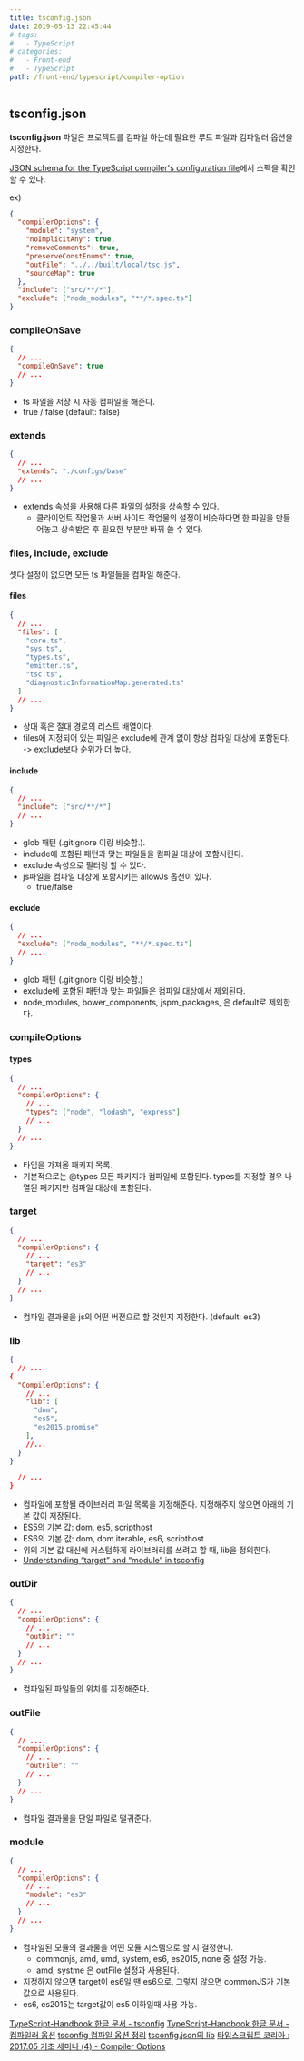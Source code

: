 ```yaml
---
title: tsconfig.json
date: 2019-05-13 22:45:44
# tags:
#   - TypeScript
# categories:
#   - Front-end
#   - TypeScript
path: /front-end/typescript/compiler-option
---
```


## tsconfig.json

**tsconfig.json** 파일은 프로젝트를 컴파일 하는데 필요한 루트 파일과 컴파일러 옵션을 지정한다.

[JSON schema for the TypeScript compiler's configuration file](http://json.schemastore.org/tsconfig)에서 스펙을 확인할 수 있다.

ex)

```json
{
  "compilerOptions": {
    "module": "system",
    "noImplicitAny": true,
    "removeComments": true,
    "preserveConstEnums": true,
    "outFile": "../../built/local/tsc.js",
    "sourceMap": true
  },
  "include": ["src/**/*"],
  "exclude": ["node_modules", "**/*.spec.ts"]
}
```

### compileOnSave

```json
{
  // ...
  "compileOnSave": true
  // ...
}
```

- ts 파일을 저장 시 자동 컴파일을 해준다.
- true / false (default: false)

### extends

```json
{
  // ...
  "extends": "./configs/base"
  // ...
}
```

- extends 속성을 사용해 다른 파일의 설정을 상속할 수 있다.
  - 클라이언트 작업물과 서버 사이드 작업물의 설정이 비슷하다면 한 파일을 만들어놓고 상속받은 후 필요한 부분만 바꿔 쓸 수 있다.

### files, include, exclude

셋다 설정이 없으면 모든 ts 파일들을 컴파일 해준다.

#### files

```json
{
  // ...
  "files": [
    "core.ts",
    "sys.ts",
    "types.ts",
    "emitter.ts",
    "tsc.ts",
    "diagnosticInformationMap.generated.ts"
  ]
  // ...
}
```

- 상대 혹은 절대 경로의 리스트 배열이다.
- files에 지정되어 있는 파일은 exclude에 관계 없이 항상 컴파일 대상에 포함된다. -> exclude보다 순위가 더 높다.

#### include

```json
{
  // ...
  "include": ["src/**/*"]
  // ...
}
```

- glob 패턴 (.gitignore 이랑 비슷함.).
- include에 포함된 패턴과 맞는 파일들을 컴파일 대상에 포함시킨다.
- exclude 속성으로 필터링 할 수 있다.
- js파일을 컴파일 대상에 포함시키는 allowJs 옵션이 있다.
  - true/false

#### exclude

```json
{
  // ...
  "exclude": ["node_modules", "**/*.spec.ts"]
  // ...
}
```

- glob 패턴 (.gitignore 이랑 비슷함.)
- exclude에 포함된 패턴과 맞는 파일들은 컴파일 대상에서 제외된다.
- node_modules, bower_components, jspm_packages, <outDir>은 default로 제외한다.

### compileOptions

#### types

```json
{
  // ...
  "compilerOptions": {
    // ...
    "types": ["node", "lodash", "express"]
    // ...
  }
  // ...
}
```

- 타입을 가져올 패키지 목록.
- 기본적으로는 @types 모든 패키지가 컴파일에 포함된다. types를 지정할 경우 나열된 패키지만 컴파일 대상에 포함된다.

### target

```json
{
  // ...
  "compilerOptions": {
    // ...
    "target": "es3"
    // ...
  }
  // ...
}
```

- 컴파일 결과물을 js의 어떤 버전으로 할 것인지 지정한다. (default: es3)

### lib

```json
{
  // ...
{
  "CompilerOptions": {
    // ...
    "lib": [
      "dom",
      "es5",
      "es2015.promise"
    ],
    //...
  }
}

  // ...
}
```

- 컴파일에 포함될 라이브러리 파일 목록을 지정해준다. 지정해주지 않으면 아래의 기본 값이 저장된다.
- ES5의 기본 값: dom, es5, scripthost
- ES6의 기본 값: dom, dom.iterable, es6, scripthost
- 위의 기본 값 대신에 커스텀하게 라이브러리를 쓰려고 할 때, lib을 정의한다.
- [Understanding “target” and “module” in tsconfig](https://stackoverflow.com/questions/41993811/understanding-target-and-module-in-tsconfig)

### outDir

```json
{
  // ...
  "compilerOptions": {
    // ...
    "outDir": ""
    // ...
  }
  // ...
}
```

- 컴파일된 파일들의 위치를 지정해준다.

### outFile

```json
{
  // ...
  "compilerOptions": {
    // ...
    "outFile": ""
    // ...
  }
  // ...
}
```

- 컴파일 결과물을 단일 파일로 떨궈준다.

### module

```json
{
  // ...
  "compilerOptions": {
    // ...
    "module": "es3"
    // ...
  }
  // ...
}
```

- 컴파일된 모듈의 결과물을 어떤 모듈 시스템으로 할 지 결정한다.
  - commonjs, amd, umd, system, es6, es2015, none 중 설정 가능.
  - amd, systme 은 outFile 설정과 사용된다.
- 지정하지 않으면 target이 es6일 땐 es6으로, 그렇지 않으면 commonJS가 기본값으로 사용된다.
- es6, es2015는 target값이 es5 이하일때 사용 가능.

[TypeScript-Handbook 한글 문서 - tsconfig](https://typescript-kr.github.io/pages/tsconfig.json.html)
[TypeScript-Handbook 한글 문서 - 컴파일러 옵션](https://typescript-kr.github.io/pages/Compiler%20Options.html)
[tsconfig 컴파일 옵션 정리](https://vomvoru.github.io/blog/tsconfig-compiler-options-kr/)
[tsconfig.json의 lib](https://norux.me/59)
[타입스크립트 코리아 : 2017.05 기초 세미나 (4) - Compiler Options](https://www.inflearn.com/course/%ED%83%80%EC%9E%85%EC%8A%A4%ED%81%AC%EB%A6%BD%ED%8A%B8-%EC%BD%94%EB%A6%AC%EC%95%84-1705-%EA%B8%B0%EC%B4%88-%EC%84%B8%EB%AF%B8%EB%82%98/lecture/6803)
